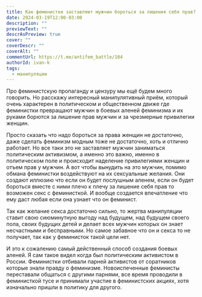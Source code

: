 ```yaml
---
title: Как феминистки заставляют мужчин бороться за лишения себя прав?
date: 2024-03-19T12:00-03:00
description: ""
previewText: ""
descrAsPreview: true
cover: ""
coverDescr: ""
coverAlt: ""
commentUrl: https://t.me/antifem_battle/104
authorId: ivan-k
tags:
  - манипуляции
---
```

Про феминистскую пропаганду и цензуру мы ещё будем много говорить. Но расскажу интересный манипулятивный приём, который очень характерен в политическом и общественном движе где феминистки превращают мужчин в боевых аленей феминизма и их руками борются за лишение прав мужчин и за чрезмерные привилегии женщин.

Просто сказать что надо бороться за права женщин не достаточно, даже сделать феминизм модным тоже не достаточно, хоть и отлично работает. Но все таки это не заставляет мужчин заниматься политическим активизмом, а именно это важно, именно в политическом поле и происходит наделение привилегиями женщин и отъем прав у мужчин. А вот чтобы вынудить на это мужчин, помимо обмана феминистки воздействуют на их сексуальные желания. Они создают иллюзию что если он будет послушным аленем, если он будет бороться вместе с ними плечо к плечу за лишение себя прав то возможен секс с феминисткой. И вообще создается впечатление что ему даст любая если она узнает что он феминист.

Так как желание секса достаточно сильно, то жертва манипуляции ставит свою сиюминутную выгоду над будущем, над будущем своего пола, своих будущих детей и делает всех мужчин которых он знает несчастными и бесправными. Но самое забавное что он и секса то не получает, так как у феминисток такой цели нет.

И это к сожалению самый действенный способ создания боевых аленей. Я сам такое видел когда был политическим активистом в России. Феминистки отбивали парней активистов от соратников которые знали правду о феминизме. Новоиспеченные феминисты переставали общаться с другими парнями, все время проводили в феминисткой тусе и принимали участие в феминистских акциях, хотя изначально пришли в политику для другого.

